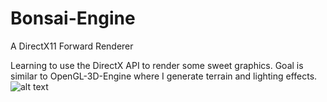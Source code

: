 # Bonsai-Engine
A DirectX11 Forward Renderer

Learning to use the DirectX API to render some sweet graphics. Goal is similar to OpenGL-3D-Engine where I generate terrain and lighting effects. 
![alt text](https://i.imgur.com/cJwvwjz.jpg)
